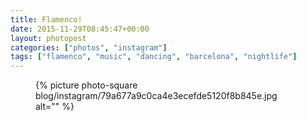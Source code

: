 ```yaml
---
title: Flamenco!
date: 2015-11-29T08:45:47+00:00
layout: photopost
categories: ["photos", "instagram"]
tags: ["flamenco", "music", "dancing", "barcelona", "nightlife"]
---
```


<figure class="photo photo--square">
  {% picture photo-square blog/instagram/79a677a9c0ca4e3ecefde5120f8b845e.jpg alt="" %}
</figure>


